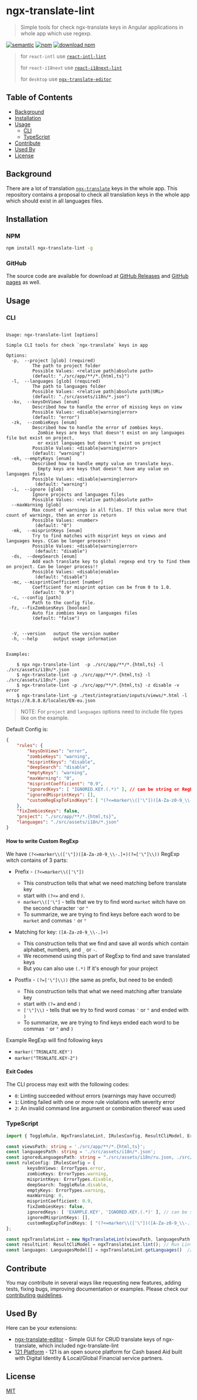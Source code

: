 # ngx-translate-lint

> Simple tools for check ngx-translate keys in Angular applications in whole app which use regexp.

[![semantic](https://img.shields.io/badge/%20%20%F0%9F%93%A6%F0%9F%9A%80-semantic--release-e10079.svg)](https://github.com/semantic-release/semantic-release)
[![npm](https://img.shields.io/npm/v/ngx-translate-lint.svg)](https://www.npmjs.com/package/ngx-translate-lint)
[![download npm](https://img.shields.io/npm/dm/ngx-translate-lint.svg)](https://www.npmjs.com/package/ngx-translate-lint)

> for `react-intl` use [`react-intl-lint`](https://www.npmjs.com/package/react-intl-lint)
>
> for `react-i18next` use [`react-i18next-lint`](https://www.npmjs.com/package/react-i18next-lint)
>
> for `desktop` use  [`ngx-translate-editor`](https://github.com/svoboda-rabstvo/ngx-translate-editor) 

## Table of Contents

- [Background](#background)
- [Installation](#installation)
- [Usage](#usage)
    - [CLI](#cli)
    - [TypeScript](#typescript)
- [Contribute](#contribute)
- [Used By](#used-by)
- [License](#license)

## Background

There are a lot of translation [`ngx-translate`][ngx-translate] keys in the whole app.
This repository contains a proposal to check all translation keys in the whole app
which should exist in all languages files.

## Installation

### NPM

```bash
npm install ngx-translate-lint -g
```

### GitHub

The source code are available for download
at [GitHub Releases][github-release-url] and
[GitHub pages][github-pages-url] as well.

## Usage

### CLI

```text

Usage: ngx-translate-lint [options]

Simple CLI tools for check `ngx-translate` keys in app

Options:
  -p,  --project [glob] (required)
          The path to project folder
          Possible Values: <relative path|absolute path>
          (default: "./src/app/**/*.{html,ts}")
  -l,  --languages [glob] (required)
          The path to languages folder
          Possible Values: <relative path|absolute path|URL>
          (default: "./src/assets/i18n/*.json")
  -kv,  --keysOnViews [enum]
          Described how to handle the error of missing keys on view
          Possible Values: <disable|warning|error>
          (default: "error")
  -zk,  --zombieKeys [enum]
          Described how to handle the error of zombies keys.
            Zombie keys are keys that doesn't exist on any languages file but exist on project, 
            or exist languages but doesn't exist on project
          Possible Values: <disable|warning|error>
          (default: "warning")
  -ek, --emptyKeys [enum]
          Described how to handle empty value on translate keys. 
            Empty keys are keys that doesn't have any value on languages files
          Possible Values: <disable|warning|error>
           (default: "warning")
  -i,  --ignore [glob]
          Ignore projects and languages files
          Possible Values: <relative path|absolute path>
  --maxWarning [glob]
          Max count of warnings in all files. If this value more that count of warnings, then an error is return
          Possible Values: <number>
           (default: "0")
  -mk,  --misprintKeys [enum]
          Try to find matches with misprint keys on views and languages keys. CCan be longer process!!
          Possible Values: <disable|warning|error>
           (default: "disable")
  -ds,  --deepSearch [enum]
          Add each translate key to global regexp end try to find them on project. Can be longer process!!
          Possible Values: <disable|enable>
           (default: "disable")
  -mc, --misprintCoefficient [number]
          Coefficient for misprint option can be from 0 to 1.0.
          (default: "0.9")
  -c, --config [path]
          Path to the config file.
 -fz, --fixZombiesKeys [boolean]
          Auto fix zombies keys on languages files
          (default: "false")


  -V, --version   output the version number
  -h, --help      output usage information


Examples:

    $ npx ngx-translate-lint  -p ./src/app/**/*.{html,ts} -l ./src/assets/i18n/*.json
    $ ngx-translate-lint -p ./src/app/**/*.{html,ts} -l ./src/assets/i18n/*.json
    $ ngx-translate-lint -p ./src/app/**/*.{html,ts} -z disable -v error
    $ ngx-translate-lint -p ./test/integration/inputs/views/*.html -l https://8.8.8.8/locales/EN-eu.json
```

> NOTE: For `project` and `languages` options need to include file types like on the example.

Default Config is:
```json
{
    "rules": {
        "keysOnViews": "error",
        "zombieKeys": "warning",
        "misprintKeys": "disable",
        "deepSearch": "disable",
        "emptyKeys": "warning",
        "maxWarning": "0",
        "misprintCoefficient": "0.9",
        "ignoredKeys": [ "IGNORED.KEY.(.*)" ], // can be string or RegExp
        "ignoredMisprintKeys": [],
        "customRegExpToFindKeys": [ "(?<=marker\\(['\"])([A-Za-z0-9_\\-.]+)(?=['\"]\\))"], // to find: marker('TRSNLATE.KEY');
    },
    "fixZombiesKeys": false,
    "project": "./src/app/**/*.{html,ts}",
    "languages": "./src/assets/i18n/*.json"
}
```

#### How to write Custom RegExp

We have `(?<=marker\\(['\"])([A-Za-z0-9_\\-.]+)(?=['\"]\\))` RegExp witch contains of 3 parts:

- Prefix - `(?<=marker\\(['\"])`
   - This construction tells that what we need matching before translate key
   - start with `(?<=` and end `)`.
   - `marker\\(['\"]` - tells that we try to find word `market` witch have on the second character `'`or `"`
   - To summarize, we are trying to find keys before each word to be `market` and commas `'` or `"`
  
- Matching for key: `([A-Za-z0-9_\\-.]+)`
  - This construction tells that we find and save all words which contain alphabet, numbers, and `_` or `-`.
  - We recommend using this part of RegExp to find and save translated keys
  - But you can also use `(.*)` If it's enough for your project
- Postfix - `(?=['\"]\\))` (the same as prefix, but need to be ended)
  - This construction tells that what we need matching after translate key
  - start with `(?=` and end `)`
  - `['\"]\\)` - tells that we try to find word comas `'` or `"` and ended with `)`
  - To summarize, we are trying to find keys ended each word to be commas `'` or `"` and `)`

Example RegExp will find following keys
  - `marker('TRSNLATE.KEY')`
  - `marker("TRSNLATE.KEY-2")`

#### Exit Codes

The CLI process may exit with the following codes:

- `0`: Linting succeeded without errors (warnings may have occurred)
- `1`: Linting failed with one or more rule violations with severity error
- `2`: An invalid command line argument or combination thereof was used

### TypeScript

```typescript
import { ToggleRule, NgxTranslateLint, IRulesConfig, ResultCliModel, ErrorTypes, LanguagesModel } from 'ngx-translate-lint';

const viewsPath: string = './src/app/**/*.{html,ts}';
const languagesPath: string = './src/assets/i18n/*.json';
const ignoredLanguagesPath: string = "./src/assets/i18n/ru.json, ./src/assets/i18n/ru-RU.json";
const ruleConfig: IRulesConfig = {
        keysOnViews: ErrorTypes.error,
        zombieKeys: ErrorTypes.warning,
        misprintKeys: ErrorTypes.disable,
        deepSearch: ToggleRule.disable,
        emptyKeys: ErrorTypes.warning,
        maxWarning: 0,
        misprintCoefficient: 0.9,
        fixZombiesKeys: false,
        ignoredKeys: [ 'EXAMPLE.KEY', 'IGNORED.KEY.(.*)' ], // can be string or RegExp
        ignoredMisprintKeys: [],
        customRegExpToFindKeys: [ "(?<=marker\\(['\"])([A-Za-z0-9_\\-.]+)(?=['\"]\\))" ] // to find: marker('TRSNLATE.KEY');
};

const ngxTranslateLint = new NgxTranslateLint(viewsPath, languagesPath, ignoredLanguagesPath, ruleConfig)
const resultLint: ResultCliModel = ngxTranslateLint.lint(); // Run Lint
const languages: LanguagesModel[] = ngxTranslateLint.getLanguages()  // Get Languages with all keys and views

```

## Contribute

You may contribute in several ways like requesting new features,
adding tests, fixing bugs, improving documentation or examples.
Please check our [contributing guidelines][contributing].

## Used By

Here can be your extensions:

- [ngx-translate-editor](https://github.com/svoboda-rabstvo/ngx-translate-editor) - Simple GUI for CRUD translate keys of ngx-translate, which included ngx-translate-lint
- [121 Platform](https://github.com/global-121/121-platform) - 121 is an open source platform for Cash based Aid built with Digital Identity & Local/Global Financial service partners.

## License


[MIT][license-url]

[ngx-translate]: https://github.com/ngx-translate/core
[travis-shield]: https://img.shields.io/travis/svoboda-rabstvo/ngx-translate-lint/master.svg
[travis-url]: https://travis-ci.com/svoboda-rabstvo/ngx-translate-lint/branches
[semantic-shield]: https://img.shields.io/badge/%20%20%F0%9F%93%A6%F0%9F%9A%80-semantic--release-e10079.svg
[semantic-url]: https://github.com/semantic-release/semantic-release
[npm-shield]: https://img.shields.io/npm/v/svoboda-rabstvo/ngx-translate-lint.svg
[npm-url]: https://www.npmjs.com/package/ngx-translate-lint
[npm]: https://www.npmjs.com
[node-js]: https://nodejs.org
[github-shield]: https://img.shields.io/github/release/svoboda-rabstvo/ngx-translate-lint.svg?label=github
[github-url]: https://github.com/svoboda-rabstvo/ngx-translate-lint
[github-release-url]: https://github.com/svoboda-rabstvo/ngx-translate-lint/releases
[github-pages-url]: https://svoboda-rabstvo.github.io/ngx-translate-lint/
[schema-url]: http://json-schema.org/
[web-url]: https://schema.linterhub.com
[doc-url]: https://github.com/svoboda-rabstvo/ngx-translate-lint/blob/develop/doc
[license-url]: https://github.com/svoboda-rabstvo/ngx-translate-lint/blob/develop/LICENSE.md
[meta-url]: https://en.wikipedia.org/wiki/List_of_software_package_management_systems#Meta_package_managers
[contributing]: https://github.com/svoboda-rabstvo/ngx-translate-lint/blob/develop/.github/CONTRIBUTING.md
